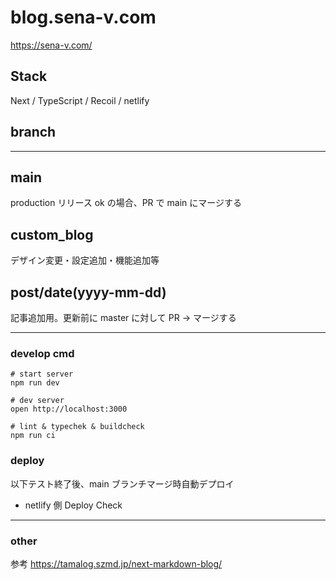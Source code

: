 # blog.sena-v.com

https://sena-v.com/

## Stack

Next / TypeScript / Recoil / netlify

## branch

---

## main

production
リリース ok の場合、PR で main にマージする

## custom_blog

デザイン変更・設定追加・機能追加等

## post/date(yyyy-mm-dd)

記事追加用。更新前に master に対して PR → マージする

---

### develop cmd

```
# start server
npm run dev

# dev server
open http://localhost:3000

# lint & typechek & buildcheck
npm run ci

```

### deploy

以下テスト終了後、main ブランチマージ時自動デプロイ

- netlify 側 Deploy Check

---

### other

参考
https://tamalog.szmd.jp/next-markdown-blog/
